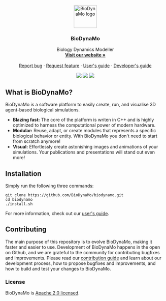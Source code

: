 <p align="center">
  <a href="http://biodynamo.org">
    <img src="https://biodynamo.web.cern.ch/sites/biodynamo.web.cern.ch/files/Logo_Full_Big_0.png" alt="BioDynaMo logo" width="72" height="72">
  </a>
</p>

<h3 align="center">BioDynaMo</h3>

<p align="center">
  Biology Dynamics Modeller
  <br>
  <a href="http://biodynamo.org/"><strong>Visit our website »</strong></a>
  <br>
  <br>
  <a href="https://github.com/BioDynaMo/biodynamo/issues/new">Report bug</a>
  ·
  <a href="https://github.com/BioDynaMo/biodynamo/issues/new">Request feature</a>
  ·
  <a href="https://biodynamo.github.io/user/">User's guide</a>
  ·
  <a href="https://biodynamo.github.io/dev/">Developer's guide</a>
</p>

<p align="center">
  <a href="https://travis-ci.org/BioDynaMo/biodynamo"><img src="https://travis-ci.org/BioDynaMo/biodynamo.svg?branch=master"/></a>
  <a href="https://cernopenlab.slack.com/messages/biodynamo/"><img src="https://img.shields.io/badge/chat-on_slack-ff69b4.svg?style=flat"/></a>
  <a href="https://opensource.org/licenses/Apache-2.0"><img src="https://img.shields.io/badge/License-Apache%202.0-blue.svg"/></a>
</p>

## What is BioDynaMo?

BioDynaMo is a software platform to easily create, run, and visualise 3D agent-based biological simulations.
* **Blazing fast:** The core of the platform is writen in C++ and is highly optimized to harness the computational power of modern hardware.
* **Modular:** Reuse, adapt, or create modules that represents a specific biological behavior or entity. With BioDynaMo you don't need to start from scratch anymore!
* **Visual:** Effortlessly create astonishing images and animations of your simulations. Your publications and presentations will stand out even more!

## Installation

Simply run the following three commands:

```
git clone https://github.com/BioDynaMo/biodynamo.git
cd biodynamo
./install.sh
```

For more information, check out our [user's guide](https://biodynamo.github.io/user/).

<!-- ## Examples
-- Show some nice visualizations here, with a one-liner explanation -->

## Contributing

The main purpose of this repository is to evolve BioDynaMo, making it faster and
easier to use. Development of BioDynaMo happens in the open on Github, and we are
grateful to the community for contributing bugfixes and improvements. Please read our [contribution guide](https://biodynamo.github.io/dev/contribute/) and learn about our development process, how to propose bugfixes and improvements, and how to build and test your changes to BioDynaMo.

### License

BioDynaMo is [Apache 2.0 licensed](./LICENSE).
